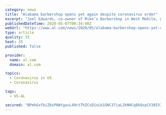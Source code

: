 ```yaml
---
category: news
title: "Alabama barbershop opens yet again despite coronavirus order"
excerpt: "Joel Edwards, co-owner of Mike’s Barbershop in West Mobile, gained prominence in April after defying local and state orders and by reopening his barbershop."
publishedDateTime: 2020-05-07T00:34:00Z
webUrl: "https://www.al.com/news/2020/05/alabama-barbershop-opens-yet-again-despite-coronavirus-order.html"
type: article
quality: 35
heat: 35
published: false

provider:
  name: al.com
  domain: al.com

topics:
  - Coronavirus in US
  - Coronavirus

tags:
  - US-AL

secured: "BPmhGxfbiZ6sP6WtgauL49ctThZCsD1xLb1GNC37iaL2kNHCq8kQspCV30IV38eHT6XYsAFFaFwei0RC+Yz/rSv+ffuyDUT/sQNrjwNvR+bXTrl9mK3Y2Wc25o+jX3d77l74ybLs6zHC7rep1hmkIxRBkJpBM2Ob3XluUFEORljawlTIF5mG1YFMZtuqbNIl2OoK0oCGMU35AWZBXsclcj2ixz/K941QSREsP1zci3Ut4H1Pqu8rqMhHvtVS/9YcssqvEexwngmMQecFilXSAsC+E7zHgMLtX40hiFSYupDGHR3cY7HEmnVeVbAf7B+2EQwWcNFYwanF4EiRadzm4dNySlqPft6mBUHzuC9cfodtrHiKyg4RfFFcuVXSl0KVFtkf9xpdCGtsIxvqdbrZQY7cZxlxIaKAF63kUANzOVZkMqusW9zo8bz5e6lgw/SHAlO34OBgT+zsSHCj95WZVA7ouvGW5yOi5KM8AiVUd30=;lOl9tkEHF5ESkRvgomsrFw=="
---
```


